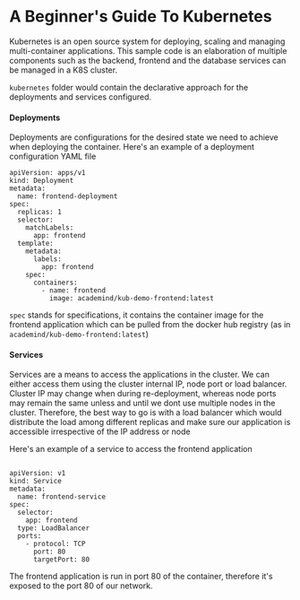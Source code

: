 # A Beginner's Guide To Kubernetes

Kubernetes is an open source system for deploying, scaling and managing multi-container applications. This sample code is an elaboration of multiple components such as the backend,
frontend and the database services can be managed in a K8S cluster.

`kubernetes` folder would contain the declarative approach for the deployments and services configured.

#### Deployments

Deployments are configurations for the desired state we need to achieve when deploying the container.
Here's an example of a deployment configuration YAML file

```
apiVersion: apps/v1
kind: Deployment
metadata:
  name: frontend-deployment
spec:
  replicas: 1
  selector: 
    matchLabels:
      app: frontend
  template:
    metadata:
      labels:
        app: frontend
    spec:
      containers:
        - name: frontend
          image: academind/kub-demo-frontend:latest
```

`spec` stands for specifications, it contains the container image for the frontend application which can be pulled from the docker hub registry (as in `academind/kub-demo-frontend:latest`)

#### Services

Services are a means to access the applications in the cluster. We can either access them using the cluster internal IP, node port or load balancer. Cluster IP may change when during
re-deployment, whereas node ports may remain the same unless and until we dont use multiple nodes in the cluster. Therefore, the best way to go is with a load balancer which
would distribute the load among different replicas and make sure our application is accessible irrespective of the IP address or node

Here's an example of a service to access the frontend application

```

apiVersion: v1
kind: Service
metadata:
  name: frontend-service
spec:
  selector:
    app: frontend
  type: LoadBalancer
  ports:
    - protocol: TCP
      port: 80
      targetPort: 80
```

The frontend application is run in port 80 of the container, therefore it's exposed to the port 80 of our network.
